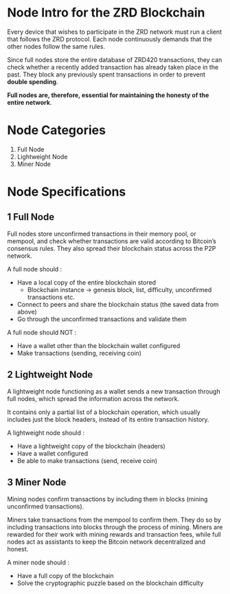# Node Intro for the ZRD Blockchain

Every device that wishes to participate in the ZRD network must run a client that follows the ZRD protocol. Each node continuously demands that the other nodes follow the same rules.

Since full nodes store the entire database of ZRD420 transactions, they can check whether a recently added transaction has already taken place in the past. They block any previously spent transactions in order to prevent **double spending**.

**Full nodes are, therefore, essential for maintaining the honesty of the entire network**.

# Node Categories

1. Full Node
2. Lightweight Node
3. Miner Node

# Node Specifications
## 1 Full Node
Full nodes store unconfirmed transactions in their memory pool, or mempool, and check whether transactions are valid according to Bitcoin’s consensus rules.
They also spread their blockchain status across the P2P network.

A full node should :
- Have a local copy of the entire blockchain stored
    - Blockchain instance -> genesis block, list, difficulty, unconfirmed transactions etc.
- Connect to peers and share the blockchain status (the saved data from above)
- Go through the unconfirmed transactions and validate them

A full node should NOT :
- Have a wallet other than the blockchain wallet configured
- Make transactions (sending, receiving coin)

## 2 Lightweight Node
A lightweight node functioning as a wallet sends a new transaction through full nodes, which spread the information across the network.

It contains only a partial list of a blockchain operation, which usually includes just the block headers, instead of its entire transaction history.

A lightweight node should :
- Have a lightweight copy of the blockchain (headers)
- Have a wallet configured
- Be able to make transactions (send, receive coin)

## 3 Miner Node
Mining nodes confirm transactions by including them in blocks (mining unconfirmed transactions).

Miners take transactions from the mempool to confirm them. They do so by including transactions into blocks through the process of mining. Miners are rewarded for their work with mining rewards and transaction fees, while full nodes act as assistants to keep the Bitcoin network decentralized and honest.

A miner node should :
- Have a full copy of the blockchain
- Solve the cryptographic puzzle based on the blockchain difficulty